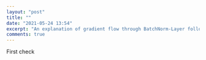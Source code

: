 ```yaml
---
layout: "post"
title: ""
date: "2021-05-24 13:54"
excerpt: "An explanation of gradient flow through BatchNorm-Layer following the circuit representation learned in Standfords class CS231n."
comments: true
---
```


First check

